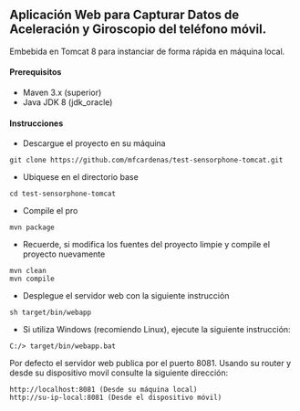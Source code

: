 ## Aplicación Web para Capturar Datos de Aceleración y Giroscopio del teléfono móvil.

Embebida en Tomcat 8 para instanciar de forma rápida en máquina local.

#### Prerequisitos

- Maven 3.x (superior)
- Java JDK 8 (jdk_oracle)

#### Instrucciones

- Descargue el proyecto en su máquina
```
git clone https://github.com/mfcardenas/test-sensorphone-tomcat.git
```
- Ubiquese en el directorio base
```
cd test-sensorphone-tomcat
```

- Compile el pro
```
mvn package
```

- Recuerde, si modifica los fuentes del proyecto limpie y compile el proyecto nuevamente
```
mvn clean
mvn compile
```

- Desplegue el servidor web con la siguiente instrucción
```
sh target/bin/webapp
```

- Si utiliza Windows (recomiendo Linux), ejecute la siguiente instrucción:
```
C:/> target/bin/webapp.bat
```

Por defecto el servidor web publica por el puerto 8081.
Usando su router y desde su dispositivo movil consulte la siguiente dirección:
```
http://localhost:8081 (Desde su máquina local)
http://su-ip-local:8081 (Desde el dispositivo móvil)
```




